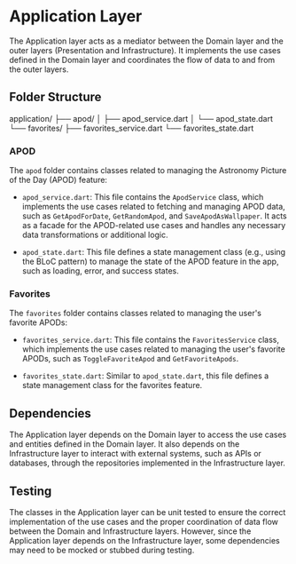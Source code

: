 # Application Layer

The Application layer acts as a mediator between the Domain layer and the outer layers (Presentation and Infrastructure). It implements the use cases defined in the Domain layer and coordinates the flow of data to and from the outer layers.

## Folder Structure
application/
├── apod/
│   ├── apod_service.dart
│   └── apod_state.dart
└── favorites/
├── favorites_service.dart
└── favorites_state.dart

### APOD

The `apod` folder contains classes related to managing the Astronomy Picture of the Day (APOD) feature:

- `apod_service.dart`: This file contains the `ApodService` class, which implements the use cases related to fetching and managing APOD data, such as `GetApodForDate`, `GetRandomApod`, and `SaveApodAsWallpaper`. It acts as a facade for the APOD-related use cases and handles any necessary data transformations or additional logic.

- `apod_state.dart`: This file defines a state management class (e.g., using the BLoC pattern) to manage the state of the APOD feature in the app, such as loading, error, and success states.

### Favorites

The `favorites` folder contains classes related to managing the user's favorite APODs:

- `favorites_service.dart`: This file contains the `FavoritesService` class, which implements the use cases related to managing the user's favorite APODs, such as `ToggleFavoriteApod` and `GetFavoriteApods`.

- `favorites_state.dart`: Similar to `apod_state.dart`, this file defines a state management class for the favorites feature.

## Dependencies

The Application layer depends on the Domain layer to access the use cases and entities defined in the Domain layer. It also depends on the Infrastructure layer to interact with external systems, such as APIs or databases, through the repositories implemented in the Infrastructure layer.

## Testing

The classes in the Application layer can be unit tested to ensure the correct implementation of the use cases and the proper coordination of data flow between the Domain and Infrastructure layers. However, since the Application layer depends on the Infrastructure layer, some dependencies may need to be mocked or stubbed during testing.